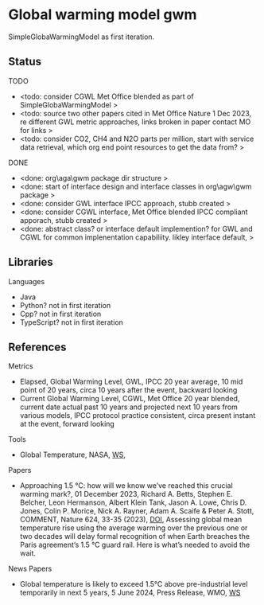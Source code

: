# Global warming model gwm

SimpleGlobaWarmingModel as first iteration.

## Status

TODO
* <todo: consider CGWL Met Office blended as part of SimpleGlobaWarmingModel >
* <todo: source two other papers cited in Met Office Nature 1 Dec 2023, re different GWL metric approaches, links broken in paper contact MO for links >
* <todo: consider CO2, CH4 and N2O parts per million, start with service data retrieval, which org end point resources to get the data from? >

DONE
* <done: org\aga\gwm package dir structure >
* <done: start of interface design and interface classes in org\agw\gwm package >
* <done: consider GWL interface IPCC approach, stubb created >
* <done: consider CGWL interface, Met Office blended IPCC compliant apporach, stubb created >
* <done: abstract class? or interface default implemention? for GWL and CGWL for common implenentation capabiliity. likley interface default, >

## Libraries

Languages
* Java
* Python? not in first iteration
* Cpp? not in first iteration
* TypeScript? not in first iteration

## References

Metrics
* Elapsed, Global Warming Level, GWL, IPCC 20 year average, 10 mid point of 20 years, circa 10 years after the event, backward looking
* Current Global Warming Level, CGWL, Met Office 20 year blended, current date actual past 10 years and projected next 10 years from various models, IPCC protocol practice consistent, circa present instant at the event, forward looking

Tools
* Global Temperature, NASA, [WS](https://climate.nasa.gov/vital-signs/global-temperature/?intent=121), 

Papers
* Approaching 1.5 °C: how will we know we’ve reached this crucial warming mark?, 01 December 2023, Richard A. Betts, Stephen E. Belcher, Leon Hermanson, Albert Klein Tank, Jason A. Lowe, Chris D. Jones, Colin P. Morice, Nick A. Rayner, Adam A. Scaife & Peter A. Stott, COMMENT, Nature 624, 33-35 (2023), [DOI](https://doi.org/10.1038/d41586-023-03775-z), Assessing global mean temperature rise using the average warming over the previous one or two decades will delay formal recognition of when Earth breaches the Paris agreement’s 1.5 °C guard rail. Here is what’s needed to avoid the wait.

News Papers
* Global temperature is likely to exceed 1.5°C above pre-industrial level temporarily in next 5 years, 5 June 2024, Press Release, WMO, [WS](https://wmo.int/news/media-centre/global-temperature-likely-exceed-15degc-above-pre-industrial-level-temporarily-next-5-years)

